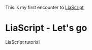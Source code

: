 This is my first encounter to [LiaScript](https://liascript.github.io) 

# LiaScript - Let's go
LiaScript tutorial
